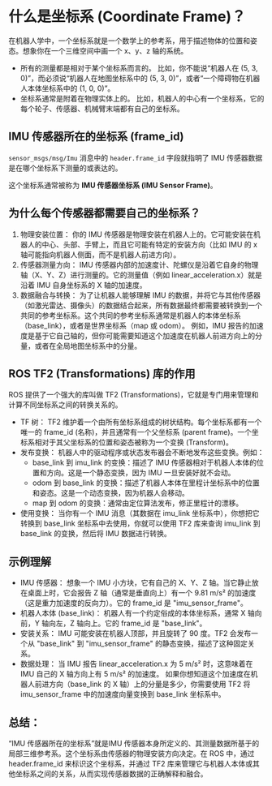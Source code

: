 # 什么是坐标系 (Coordinate Frame)？
在机器人学中，一个坐标系就是一个数学上的参考系，用于描述物体的位置和姿态。想象你在一个三维空间中画一个 x、y、z 轴的系统。

- 所有的测量都是相对于某个坐标系而言的。 比如，你不能说“机器人在 (5, 3, 0)”，而必须说“机器人在地图坐标系中的 (5, 3, 0)”，或者“一个障碍物在机器人本体坐标系中的 (1, 0, 0)”。
- 坐标系通常是附着在物理实体上的。 比如，机器人的中心有一个坐标系，它的每个轮子、传感器、机械臂末端都有自己的坐标系。

## IMU 传感器所在的坐标系 (frame_id)
`sensor_msgs/msg/Imu` 消息中的 `header.frame_id` 字段就指明了 IMU 传感器数据是在哪个坐标系下测量的或表达的。

这个坐标系通常被称为 **IMU 传感器坐标系 (IMU Sensor Frame)**。

## 为什么每个传感器都需要自己的坐标系？

1. 物理安装位置： 
    你的 IMU 传感器是物理安装在机器人上的。它可能安装在机器人的中心、头部、手臂上，而且它可能有特定的安装方向（比如 IMU 的 x 轴可能指向机器人侧面，而不是机器人前进方向）。
2. 传感器测量方向：
    IMU 传感器内部的加速度计、陀螺仪是沿着它自身的物理轴（X、Y、Z）进行测量的。它的测量值（例如 linear_acceleration.x）就是沿着 IMU 自身坐标系的 X 轴的加速度。
3. 数据融合与转换：
    为了让机器人能够理解 IMU 的数据，并将它与其他传感器（如激光雷达、摄像头）的数据结合起来，所有数据最终都需要被转换到一个共同的参考坐标系。这个共同的参考坐标系通常是机器人的本体坐标系（base_link），或者是世界坐标系（map 或 odom）。
    例如，IMU 报告的加速度是基于它自己轴的，但你可能需要知道这个加速度在机器人前进方向上的分量，或者在全局地图坐标系中的分量。

## ROS TF2 (Transformations) 库的作用
ROS 提供了一个强大的库叫做 TF2 (Transformations)，它就是专门用来管理和计算不同坐标系之间的转换关系的。

- TF 树： 
    TF2 维护着一个由所有坐标系组成的树状结构。每个坐标系都有一个唯一的 frame_id (名称)，并且通常有一个父坐标系 (parent frame)。一个坐标系相对于其父坐标系的位置和姿态被称为一个变换 (Transform)。
- 发布变换： 机器人中的驱动程序或状态发布器会不断地发布这些变换。例如：
    - base_link 到 imu_link 的变换：描述了 IMU 传感器相对于机器人本体的位置和方向。这是一个静态变换，因为 IMU 一旦安装好就不会动。
    - odom 到 base_link 的变换：描述了机器人本体在里程计坐标系中的位置和姿态。这是一个动态变换，因为机器人会移动。
    - map 到 odom 的变换：通常由定位算法发布，修正里程计的漂移。
- 使用变换： 
    当你有一个 IMU 消息（其数据在 imu_link 坐标系中），你想把它转换到 base_link 坐标系中去使用，你就可以使用 TF2 库来查询 imu_link 到 base_link 的变换，然后将 IMU 数据进行转换。

## 示例理解
- IMU 传感器： 
    想象一个 IMU 小方块，它有自己的 X、Y、Z 轴。当它静止放在桌面上时，它会报告 Z 轴（通常是垂直向上）有一个 9.81 m/s² 的加速度（这是重力加速度的反向力）。它的 frame_id 是 "imu_sensor_frame"。
- 机器人本体 (base_link)： 
    机器人有一个约定俗成的本体坐标系，通常 X 轴向前，Y 轴向左，Z 轴向上。它的 frame_id 是 "base_link"。
- 安装关系： 
    IMU 可能安装在机器人顶部，并且旋转了 90 度。TF2 会发布一个从 "base_link" 到 "imu_sensor_frame" 的静态变换，描述了这种固定关系。
- 数据处理：
    当 IMU 报告 linear_acceleration.x 为 5 m/s² 时，这意味着在 IMU 自己的 X 轴方向上有 5 m/s² 的加速度。
    如果你想知道这个加速度在机器人前进方向（base_link 的 X 轴）上的分量是多少，你需要使用 TF2 将 imu_sensor_frame 中的加速度向量变换到 base_link 坐标系中。

## 总结：

“IMU 传感器所在的坐标系”就是IMU 传感器本身所定义的、其测量数据所基于的局部三维参考系。这个坐标系由传感器的物理安装方向决定。在 ROS 中，通过 header.frame_id 来标识这个坐标系，并通过 TF2 库来管理它与机器人本体或其他坐标系之间的关系，从而实现传感器数据的正确解释和融合。